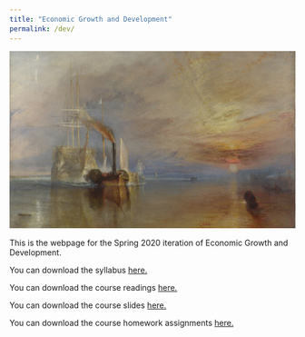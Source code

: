 ```yaml
---
title: "Economic Growth and Development"
permalink: /dev/
---
```


![fighting_temaraire](/assets/images/fighting_temaraire.png)

This is the webpage for the Spring 2020 iteration of Economic Growth and Development.

You can download the syllabus [here.](https://www.dropbox.com/s/jeu28blcv0lluxr/Dev_Sp20.pdf?dl=0)

You can download the course readings [here.](https://www.dropbox.com/sh/3502mc9h32kgvz8/AADALieXuWVKxJLk1wvmHcUda?dl=0)

You can download the course slides [here.](https://www.dropbox.com/sh/tbs0gdeni64dnny/AADu8bVeOHLvGjdWs_ng_oRCa?dl=0)

You can download the course homework assignments [here.](https://www.dropbox.com/sh/27idjdrjg28y0d9/AABoXkXdlP7zPbF_HIguzFoga?dl=0)
